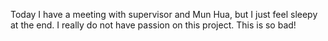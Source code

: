 Today I have a meeting with supervisor and Mun Hua, but I just feel sleepy at the end.
I really do not have passion on this project. This is so bad!















